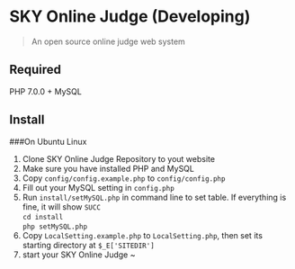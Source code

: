 SKY Online Judge (Developing)
=================
>An open source online judge web system 

Required
-------------
PHP 7.0.0 +
MySQL

Install
-------------
###On Ubuntu Linux
1. Clone SKY Online Judge Repository to yout website
2. Make sure you have installed PHP and MySQL
3. Copy `config/config.example.php` to `config/config.php`
4. Fill out your MySQL setting in `config.php`
5. Run `install/setMySQL.php` in command line to set table. If everything is fine, it will show `SUCC`
<br>`cd install`
<br>`php setMySQL.php`
6. Copy `LocalSetting.example.php` to `LocalSetting.php`, then set its starting directory at `$_E['SITEDIR']`
7. start your SKY Online Judge ~
